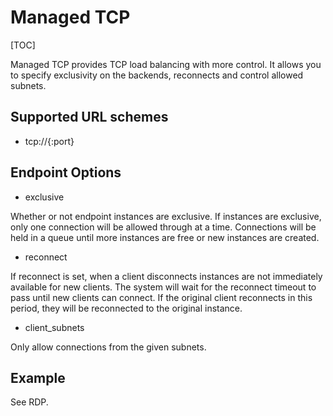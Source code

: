<h1>Managed TCP</h1>

[TOC]

Managed TCP provides TCP load balancing with more control. It allows you to
specify exclusivity on the backends, reconnects and control allowed subnets.

## Supported URL schemes

* tcp://{:port}

## Endpoint Options

* exclusive

Whether or not endpoint instances are exclusive. If instances are exclusive,
only one connection will be allowed through at a time. Connections will be held
in a queue until more instances are free or new instances are created.

* reconnect

If reconnect is set, when a client disconnects instances are not immediately
available for new clients. The system will wait for the reconnect timeout to
pass until new clients can connect. If the original client reconnects in this
period, they will be reconnected to the original instance.

* client_subnets

Only allow connections from the given subnets.

## Example

See RDP.

